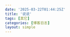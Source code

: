 ```yaml
---
date: '2025-03-22T01:44:25Z'
title: '说说'
tags: [其它]
categories: [博客日志]
layout: simple
---
```


<div id="qexot"></div>
<script src="https://registry.npmmirror.com/qexo-static/1.6.0/files/hexo/talks.js"></script>
<link rel="stylesheet" href="https://registry.npmmirror.com/qexo-static/1.6.0/files/hexo/talks.css">
<script>showQexoTalks("qexot", "https://qexo.breeze256.ltd", 5)</script>
